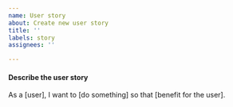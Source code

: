 ```yaml
---
name: User story
about: Create new user story
title: ''
labels: story
assignees: ''

---
```


#### Describe the user story
<!-- A description of the user story. -->
As a [user], I want to [do something] so that [benefit for the user].
